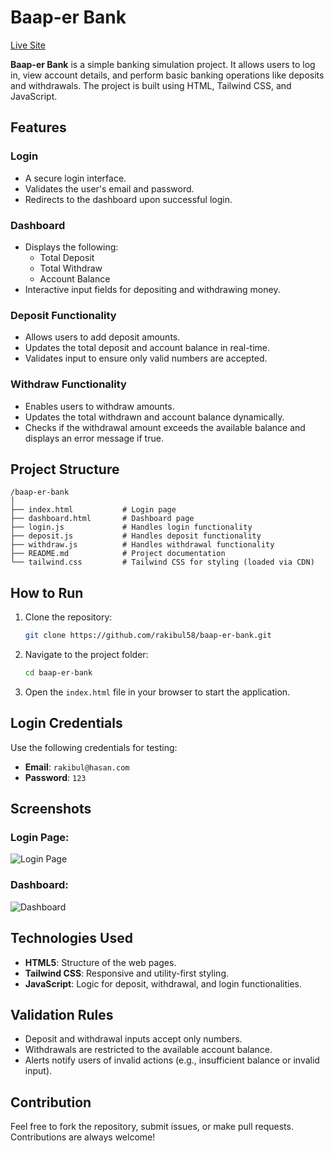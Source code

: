 # Baap-er Bank

[Live Site](https://rakibul58.github.io/baap-er-bank/)

**Baap-er Bank** is a simple banking simulation project. It allows users to log in, view account details, and perform basic banking operations like deposits and withdrawals. The project is built using HTML, Tailwind CSS, and JavaScript.

## Features

### Login
- A secure login interface.
- Validates the user's email and password.
- Redirects to the dashboard upon successful login.

### Dashboard
- Displays the following:
  - Total Deposit
  - Total Withdraw
  - Account Balance
- Interactive input fields for depositing and withdrawing money.

### Deposit Functionality
- Allows users to add deposit amounts.
- Updates the total deposit and account balance in real-time.
- Validates input to ensure only valid numbers are accepted.

### Withdraw Functionality
- Enables users to withdraw amounts.
- Updates the total withdrawn and account balance dynamically.
- Checks if the withdrawal amount exceeds the available balance and displays an error message if true.

## Project Structure

```
/baap-er-bank
│
├── index.html           # Login page
├── dashboard.html       # Dashboard page
├── login.js             # Handles login functionality
├── deposit.js           # Handles deposit functionality
├── withdraw.js          # Handles withdrawal functionality
├── README.md            # Project documentation
└── tailwind.css         # Tailwind CSS for styling (loaded via CDN)
```

## How to Run

1. Clone the repository:
   ```bash
   git clone https://github.com/rakibul58/baap-er-bank.git
   ```
2. Navigate to the project folder:
   ```bash
   cd baap-er-bank
   ```
3. Open the `index.html` file in your browser to start the application.

## Login Credentials
Use the following credentials for testing:
- **Email**: `rakibul@hasan.com`
- **Password**: `123`

## Screenshots

### Login Page:
![Login Page](./screenshots/login-page.png)

### Dashboard:
![Dashboard](./screenshots/dashboard.png)

## Technologies Used
- **HTML5**: Structure of the web pages.
- **Tailwind CSS**: Responsive and utility-first styling.
- **JavaScript**: Logic for deposit, withdrawal, and login functionalities.

## Validation Rules
- Deposit and withdrawal inputs accept only numbers.
- Withdrawals are restricted to the available account balance.
- Alerts notify users of invalid actions (e.g., insufficient balance or invalid input).

## Contribution
Feel free to fork the repository, submit issues, or make pull requests. Contributions are always welcome!

